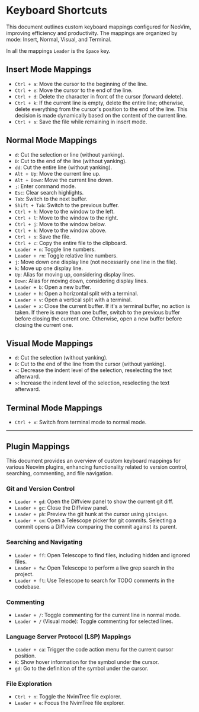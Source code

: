 # Keyboard Shortcuts

This document outlines custom keyboard mappings configured for NeoVim, improving efficiency and productivity. The mappings are organized by mode: Insert, Normal, Visual, and Terminal.

In all the mappings `Leader` is the `Space` key.

## Insert Mode Mappings

- `Ctrl + a`: Move the cursor to the beginning of the line.
- `Ctrl + e`: Move the cursor to the end of the line.
- `Ctrl + d`: Delete the character in front of the cursor (forward delete).
- `Ctrl + k`: If the current line is empty, delete the entire line; otherwise, delete everything from the cursor's position to the end of the line. This decision is made dynamically based on the content of the current line.
- `Ctrl + s`: Save the file while remaining in insert mode.

## Normal Mode Mappings

- `d`: Cut the selection or line (without yanking).
- `D`: Cut to the end of the line (without yanking).
- `dd`: Cut the entire line (without yanking).
- `Alt + Up`: Move the current line up.
- `Alt + Down`: Move the current line down.
- `;`: Enter command mode.
- `Esc`: Clear search highlights.
- `Tab`: Switch to the next buffer.
- `Shift + Tab`: Switch to the previous buffer.
- `Ctrl + h`: Move to the window to the left.
- `Ctrl + l`: Move to the window to the right.
- `Ctrl + j`: Move to the window below.
- `Ctrl + k`: Move to the window above.
- `Ctrl + s`: Save the file.
- `Ctrl + c`: Copy the entire file to the clipboard.
- `Leader + n`: Toggle line numbers.
- `Leader + rn`: Toggle relative line numbers.
- `j`: Move down one display line (not necessarily one line in the file).
- `k`: Move up one display line.
- `Up`: Alias for moving up, considering display lines.
- `Down`: Alias for moving down, considering display lines.
- `Leader + b`: Open a new buffer.
- `Leader + h`: Open a horizontal split with a terminal.
- `Leader + v`: Open a vertical split with a terminal.
- `Leader + x`: Close the current buffer. If it's a terminal buffer, no action is taken. If there is more than one buffer, switch to the previous buffer before closing the current one. Otherwise, open a new buffer before closing the current one.

## Visual Mode Mappings

- `d`: Cut the selection (without yanking).
- `D`: Cut to the end of the line from the cursor (without yanking).
- `<`: Decrease the indent level of the selection, reselecting the text afterward.
- `>`: Increase the indent level of the selection, reselecting the text afterward.

## Terminal Mode Mappings

- `Ctrl + x`: Switch from terminal mode to normal mode.

---

## Plugin Mappings

This document provides an overview of custom keyboard mappings for various Neovim plugins, enhancing functionality related to version control, searching, commenting, and file navigation.

### Git and Version Control

- `Leader + gd`: Open the Diffview panel to show the current git diff.
- `Leader + gc`: Close the Diffview panel.
- `Leader + ph`: Preview the git hunk at the cursor using `gitsigns`.
- `Leader + cm`: Open a Telescope picker for git commits. Selecting a commit opens a Diffview comparing the commit against its parent.

### Searching and Navigating

- `Leader + ff`: Open Telescope to find files, including hidden and ignored files.
- `Leader + fw`: Open Telescope to perform a live grep search in the project.
- `Leader + ft`: Use Telescope to search for TODO comments in the codebase.

### Commenting

- `Leader + /`: Toggle commenting for the current line in normal mode.
- `Leader + /` (Visual mode): Toggle commenting for selected lines.

### Language Server Protocol (LSP) Mappings

- `Leader + ca`: Trigger the code action menu for the current cursor position.
- `K`: Show hover information for the symbol under the cursor.
- `gd`: Go to the definition of the symbol under the cursor.

### File Exploration

- `Ctrl + n`: Toggle the NvimTree file explorer.
- `Leader + e`: Focus the NvimTree file explorer.

